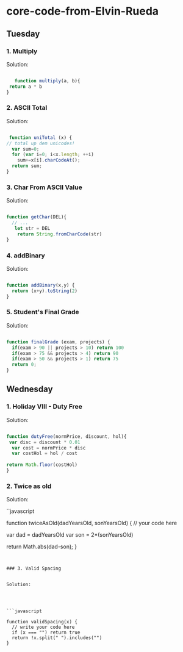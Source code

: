# core-code-from-Elvin-Rueda


## Tuesday 




### 1. Multiply






Solution:


```javascript

   function multiply(a, b){
 return a * b
}

```


### 2. ASCII Total






Solution:



```javascript

 function uniTotal (x) {
// total up dem unicodes!
  var sum=0;
  for (var i=0; i<x.length; ++i)
    sum+=x[i].charCodeAt();
  return sum;
}
```

    
### 3. Char From ASCII Value 





Solution:



```javascript

function getChar(DEL){
  // ... 
   let str = DEL
    return String.fromCharCode(str)
}
```



### 4. addBinary



Solution:


```javascript

function addBinary(x,y) {
  return (x+y).toString(2)
}
```

### 5. Student's Final Grade



Solution:



```javascript

function finalGrade (exam, projects) {
  if(exam > 90 || projects > 10) return 100
  if(exam > 75 && projects > 4) return 90
  if(exam > 50 && projects > 1) return 75
  return 0;
}
```

## Wednesday 






### 1. Holiday VIII - Duty Free


Solution:


```javascript

function dutyFree(normPrice, discount, hol){
 var disc = discount * 0.01
  var cost = normPrice * disc
  var costHol = hol / cost
 
return Math.floor(costHol)
}
```


### 2. Twice as old


Solution:


``javascript

function twiceAsOld(dadYearsOld, sonYearsOld) {
  // your code here
  
  var dad = dadYearsOld
  var son = 2*(sonYearsOld)
  
  return Math.abs(dad-son);
}
```


### 3. Valid Spacing


Solution:




```javascript

function validSpacing(x) {
  // write your code here
  if (x === "") return true
  return !x.split(" ").includes("")
}
```
